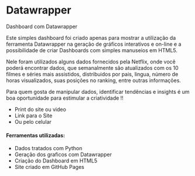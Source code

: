 # Datawrapper
Dashboard com Datawrapper

Este simples dashboard foi criado apenas para mostrar a utilização da ferramenta Datawrapper na geração de gráficos interativos e on-line e a possibilidade de criar Dashboards com simples manuseios em HTML5.

Nele foram utilizados alguns dados fornecidos pela Netflix, onde você poderá encontrar dados, que semanalmente são atualizados com os 10 filmes e séries mais
assistidos, distribuidos por pais, lingua, número de horas visualizados, suas posições no ranking, entre outras informações.

Para quem gosta de manipular dados, identificar tendências e insights é um boa oportunidade para estimular a criatividade !!

- Print do site ou video
- Link para o Site
- Ou pelo celular
 

#### Ferramentas utilizadas:
- Dados tratados com Python
- Geração dos graficos com Datawrapper
- Criação do Dashboard em HTML5
- Site criado em GitHub Pages
